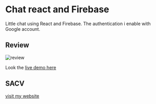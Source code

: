 # Chat react and Firebase

Little chat using React and Firebase.
The authentication i enable with Google account.

## Review

![review](https://repository-images.githubusercontent.com/352209418/882eff80-8f4c-11eb-91cf-dd09bc1bd00e)


Look the [live demo here](https://chat-react-c9d77.web.app/)


## SACV

[visit my website](https://sergiocampbell.github.io/sacv)

